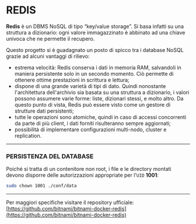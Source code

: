 # REDIS
**Redis** è un DBMS NoSQL di tipo “key/value storage”. Si basa infatti su una struttura a dizionario: ogni valore immagazzinato è abbinato ad una chiave univoca che ne permette il recupero.

Questo progetto si è guadagnato un posto di spicco tra i database NoSQL grazie ad alcuni vantaggi di rilievo:

- estrema velocità: Redis conserva i dati in memoria RAM, salvandoli in maniera persistente solo in un secondo momento. Ciò permette di ottenere ottime prestazioni in scrittura e lettura;
- dispone di una grande varietà di tipi di dato. Quindi nonostante l'architettura dell'archivio sia basata su una struttura a dizionario, i valori possono assumere varie forme: liste, dizionari stessi, e molto altro. Da questo punto di vista, Redis può essere visto come un gestore di strutture dati persistenti;
- tutte le operazioni sono atomiche, quindi in caso di accessi concorrenti da parte di più client, i dati forniti risulteranno sempre aggiornati;
- possibilità di implementare configurazioni multi-nodo, cluster e replication.

---
### PERSISTENZA DEL DATABASE
Poiché si tratta di un contenitore non root, i file e le directory montati devono disporre delle autorizzazioni appropriate per l'`UID` **1001**:

```bash
sudo chown 1001 ./conf/data
```


---
Per maggiori specifiche visitare il repository ufficiale:
[https://github.com/bitnami/bitnami-docker-redis](https://github.com/bitnami/bitnami-docker-redis)